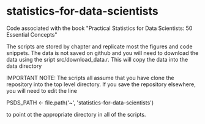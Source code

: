 # statistics-for-data-scientists
Code associated with the book "Practical Statistics for Data Scientists: 50 Essential Concepts"

The scripts are stored by chapter and replicate most the figures and code snippets.
The data is not saved on github and you will need to download the data using the sript src/download_data.r. 
This will copy the data into the data directory

IMPORTANT NOTE: 
The scripts all assume that you have clone the repository into the top level directory.
If you save the repository elsewhere, you will need to edit the line

  PSDS_PATH <- file.path('~', 'statistics-for-data-scientists')

to point ot the appropriate directory in all of the scripts.
